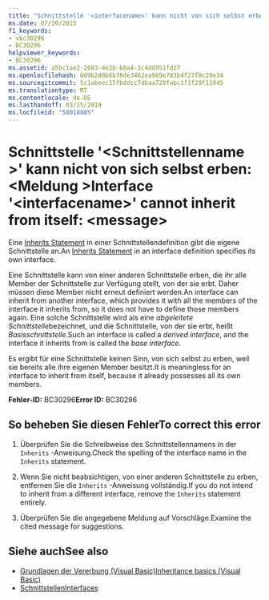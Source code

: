 ```yaml
---
title: "Schnittstelle '<interfacename>' kann nicht von sich selbst erben: <message>"
ms.date: 07/20/2015
f1_keywords:
- vbc30296
- BC30296
helpviewer_keywords:
- BC30296
ms.assetid: a5bc1ae2-2083-4e26-b8a4-3c4dd951fd27
ms.openlocfilehash: 0d9b2d8b6b76de3462ea989e783b4f27f0c20e34
ms.sourcegitcommit: 5c1abeec15fbddcc7dbaa729fabc1f1f29f12045
ms.translationtype: MT
ms.contentlocale: de-DE
ms.lasthandoff: 03/15/2019
ms.locfileid: "58018885"
---
```

# <a name="interface-interfacename-cannot-inherit-from-itself-message"></a><span data-ttu-id="5ad31-102">Schnittstelle '\<Schnittstellenname >' kann nicht von sich selbst erben: \<Meldung ></span><span class="sxs-lookup"><span data-stu-id="5ad31-102">Interface '\<interfacename>' cannot inherit from itself: \<message></span></span>
<span data-ttu-id="5ad31-103">Eine [Inherits Statement](../../visual-basic/language-reference/statements/inherits-statement.md) in einer Schnittstellendefinition gibt die eigene Schnittstelle an.</span><span class="sxs-lookup"><span data-stu-id="5ad31-103">An [Inherits Statement](../../visual-basic/language-reference/statements/inherits-statement.md) in an interface definition specifies its own interface.</span></span>  
  
 <span data-ttu-id="5ad31-104">Eine Schnittstelle kann von einer anderen Schnittstelle erben, die ihr alle Member der Schnittstelle zur Verfügung stellt, von der sie erbt. Daher müssen diese Member nicht erneut definiert werden.</span><span class="sxs-lookup"><span data-stu-id="5ad31-104">An interface can inherit from another interface, which provides it with all the members of the interface it inherits from, so it does not have to define those members again.</span></span> <span data-ttu-id="5ad31-105">Eine solche Schnittstelle wird als eine *abgeleitete Schnittstelle*bezeichnet, und die Schnittstelle, von der sie erbt, heißt *Basisschnittstelle*.</span><span class="sxs-lookup"><span data-stu-id="5ad31-105">Such an interface is called a *derived interface*, and the interface it inherits from is called the *base interface*.</span></span>  
  
 <span data-ttu-id="5ad31-106">Es ergibt für eine Schnittstelle keinen Sinn, von sich selbst zu erben, weil sie bereits alle ihre eigenen Member besitzt.</span><span class="sxs-lookup"><span data-stu-id="5ad31-106">It is meaningless for an interface to inherit from itself, because it already possesses all its own members.</span></span>  
  
 <span data-ttu-id="5ad31-107">**Fehler-ID:** BC30296</span><span class="sxs-lookup"><span data-stu-id="5ad31-107">**Error ID:** BC30296</span></span>  
  
## <a name="to-correct-this-error"></a><span data-ttu-id="5ad31-108">So beheben Sie diesen Fehler</span><span class="sxs-lookup"><span data-stu-id="5ad31-108">To correct this error</span></span>  
  
1.  <span data-ttu-id="5ad31-109">Überprüfen Sie die Schreibweise des Schnittstellennamens in der `Inherits` -Anweisung.</span><span class="sxs-lookup"><span data-stu-id="5ad31-109">Check the spelling of the interface name in the `Inherits` statement.</span></span>  
  
2.  <span data-ttu-id="5ad31-110">Wenn Sie nicht beabsichtigen, von einer anderen Schnittstelle zu erben, entfernen Sie die `Inherits` -Anweisung vollständig.</span><span class="sxs-lookup"><span data-stu-id="5ad31-110">If you do not intend to inherit from a different interface, remove the `Inherits` statement entirely.</span></span>  
  
3.  <span data-ttu-id="5ad31-111">Überprüfen Sie die angegebene Meldung auf Vorschläge.</span><span class="sxs-lookup"><span data-stu-id="5ad31-111">Examine the cited message for suggestions.</span></span>  
  
## <a name="see-also"></a><span data-ttu-id="5ad31-112">Siehe auch</span><span class="sxs-lookup"><span data-stu-id="5ad31-112">See also</span></span>

- [<span data-ttu-id="5ad31-113">Grundlagen der Vererbung (Visual Basic)</span><span class="sxs-lookup"><span data-stu-id="5ad31-113">Inheritance basics (Visual Basic)</span></span>](~/docs/visual-basic/programming-guide/language-features/objects-and-classes/inheritance-basics.md)
- [<span data-ttu-id="5ad31-114">Schnittstellen</span><span class="sxs-lookup"><span data-stu-id="5ad31-114">Interfaces</span></span>](../../visual-basic/programming-guide/language-features/interfaces/index.md)
